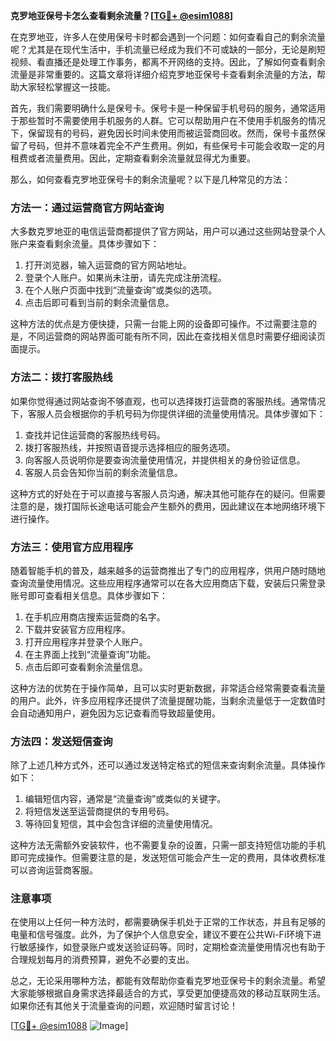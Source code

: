 **克罗地亚保号卡怎么查看剩余流量？[[TG💪+ @esim1088](https://t.me/s/esim1088)]**

在克罗地亚，许多人在使用保号卡时都会遇到一个问题：如何查看自己的剩余流量呢？尤其是在现代生活中，手机流量已经成为我们不可或缺的一部分，无论是刷短视频、看直播还是处理工作事务，都离不开网络的支持。因此，了解如何查看剩余流量是非常重要的。这篇文章将详细介绍克罗地亚保号卡查看剩余流量的方法，帮助大家轻松掌握这一技能。

首先，我们需要明确什么是保号卡。保号卡是一种保留手机号码的服务，通常适用于那些暂时不需要使用手机服务的人群。它可以帮助用户在不使用手机服务的情况下，保留现有的号码，避免因长时间未使用而被运营商回收。然而，保号卡虽然保留了号码，但并不意味着完全不产生费用。例如，有些保号卡可能会收取一定的月租费或者流量费用。因此，定期查看剩余流量就显得尤为重要。

那么，如何查看克罗地亚保号卡的剩余流量呢？以下是几种常见的方法：

### 方法一：通过运营商官方网站查询

大多数克罗地亚的电信运营商都提供了官方网站，用户可以通过这些网站登录个人账户来查看剩余流量。具体步骤如下：

1. 打开浏览器，输入运营商的官方网站地址。
2. 登录个人账户。如果尚未注册，请先完成注册流程。
3. 在个人账户页面中找到“流量查询”或类似的选项。
4. 点击后即可看到当前的剩余流量信息。

这种方法的优点是方便快捷，只需一台能上网的设备即可操作。不过需要注意的是，不同运营商的网站界面可能有所不同，因此在查找相关信息时需要仔细阅读页面提示。

### 方法二：拨打客服热线

如果你觉得通过网站查询不够直观，也可以选择拨打运营商的客服热线。通常情况下，客服人员会根据你的手机号码为你提供详细的流量使用情况。具体步骤如下：

1. 查找并记住运营商的客服热线号码。
2. 拨打客服热线，并按照语音提示选择相应的服务选项。
3. 向客服人员说明你是要查询流量使用情况，并提供相关的身份验证信息。
4. 客服人员会告知你当前的剩余流量信息。

这种方式的好处在于可以直接与客服人员沟通，解决其他可能存在的疑问。但需要注意的是，拨打国际长途电话可能会产生额外的费用，因此建议在本地网络环境下进行操作。

### 方法三：使用官方应用程序

随着智能手机的普及，越来越多的运营商推出了专门的应用程序，供用户随时随地查询流量使用情况。这些应用程序通常可以在各大应用商店下载，安装后只需登录账号即可查看相关信息。具体步骤如下：

1. 在手机应用商店搜索运营商的名字。
2. 下载并安装官方应用程序。
3. 打开应用程序并登录个人账户。
4. 在主界面上找到“流量查询”功能。
5. 点击后即可查看剩余流量信息。

这种方法的优势在于操作简单，且可以实时更新数据，非常适合经常需要查看流量的用户。此外，许多应用程序还提供了流量提醒功能，当剩余流量低于一定数值时会自动通知用户，避免因为忘记查看而导致超量使用。

### 方法四：发送短信查询

除了上述几种方式外，还可以通过发送特定格式的短信来查询剩余流量。具体操作如下：

1. 编辑短信内容，通常是“流量查询”或类似的关键字。
2. 将短信发送至运营商提供的专用号码。
3. 等待回复短信，其中会包含详细的流量使用情况。

这种方法无需额外安装软件，也不需要复杂的设置，只需一部支持短信功能的手机即可完成操作。但需要注意的是，发送短信可能会产生一定的费用，具体收费标准可以咨询运营商客服。

### 注意事项

在使用以上任何一种方法时，都需要确保手机处于正常的工作状态，并且有足够的电量和信号强度。此外，为了保护个人信息安全，建议不要在公共Wi-Fi环境下进行敏感操作，如登录账户或发送验证码等。同时，定期检查流量使用情况也有助于合理规划每月的消费预算，避免不必要的支出。

总之，无论采用哪种方法，都能有效帮助你查看克罗地亚保号卡的剩余流量。希望大家能够根据自身需求选择最适合的方式，享受更加便捷高效的移动互联网生活。如果你还有其他关于流量查询的问题，欢迎随时留言讨论！

[[TG💪+ @esim1088](https://t.me/s/esim1088) ![Image](https://i.postimg.cc/4NQfJmqS/Snipaste-2025-05-13-00-14-12.png)]